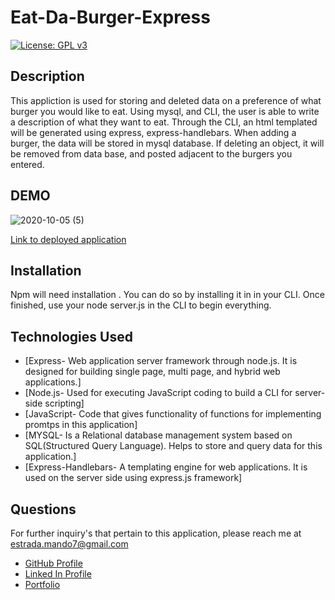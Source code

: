 # Eat-Da-Burger-Express

[![License: GPL v3](https://img.shields.io/badge/License-GPLv3-blue.svg)](https://www.gnu.org/licenses/gpl-3.0)

## Description

This appliction is used for storing and deleted data on a preference of what burger you would like to eat. Using mysql, and CLI, the user is able to write a description of what they want to eat. Through the CLI, an html templated will be generated using express, express-handlebars. When adding a burger, the data will be stored in mysql database. If deleting an object, it will be removed from data base, and posted adjacent to the burgers you entered. 

## DEMO 

![2020-10-05 (5)](https://user-images.githubusercontent.com/65925169/95142576-db0bc500-0728-11eb-9f70-4ad58648f8ab.png)

[Link to deployed application](https://polar-earth-66617.herokuapp.com/)


## Installation 

Npm will need installation . You can do so by installing it in in your CLI. Once finished,
use your node server.js in the CLI to begin everything.

## Technologies Used

* [Express- Web application server framework through node.js. It is designed for building 
    single page, multi page, and hybrid web applications.]
* [Node.js- Used for executing JavaScript coding to build a CLI for server-side scripting]
* [JavaScript- Code that gives functionality of functions for implementing promtps in this application]
* [MYSQL- Is a Relational database management system based on SQL(Structured 
    Query Language). Helps to store and query data for this application.]
* [Express-Handlebars- A templating engine for web applications. It is used on the server side using express.js framework]


## Questions 

For further inquiry's that pertain to this application, 
please reach me at estrada.mando7@gmail.com

* [GitHub Profile](https://github.com/Mando619)
* [Linked In Profile](https://www.linkedin.com/in/armando-estrada-0a5304118/)
* [Portfolio](https://mando619.github.io/Portfolio-Updated/)

